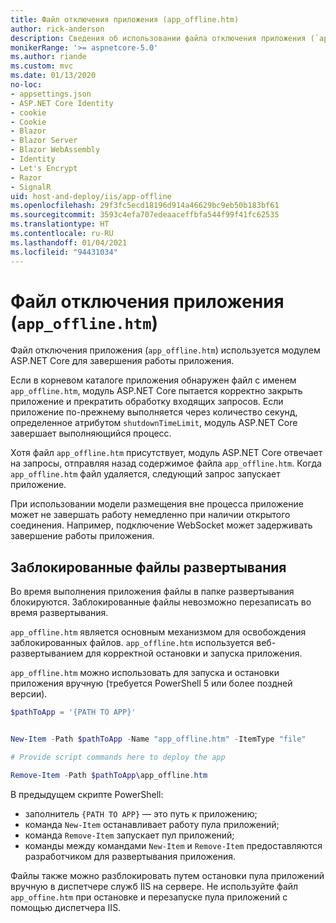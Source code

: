 ```yaml
---
title: Файл отключения приложения (app_offline.htm)
author: rick-anderson
description: Сведения об использовании файла отключения приложения (`app_offline.htm`) с модулем ASP.NET Core.
monikerRange: '>= aspnetcore-5.0'
ms.author: riande
ms.custom: mvc
ms.date: 01/13/2020
no-loc:
- appsettings.json
- ASP.NET Core Identity
- cookie
- Cookie
- Blazor
- Blazor Server
- Blazor WebAssembly
- Identity
- Let's Encrypt
- Razor
- SignalR
uid: host-and-deploy/iis/app-offline
ms.openlocfilehash: 29f3fc5ecd18196d914a46629bc9eb50b183bf61
ms.sourcegitcommit: 3593c4efa707edeaaceffbfa544f99f41fc62535
ms.translationtype: HT
ms.contentlocale: ru-RU
ms.lasthandoff: 01/04/2021
ms.locfileid: "94431034"
---
```

# <a name="app-offline-file-app_offlinehtm"></a>Файл отключения приложения (`app_offline.htm`)

Файл отключения приложения (`app_offline.htm`) используется модулем ASP.NET Core для завершения работы приложения.

Если в корневом каталоге приложения обнаружен файл с именем `app_offline.htm`, модуль ASP.NET Core пытается корректно закрыть приложение и прекратить обработку входящих запросов. Если приложение по-прежнему выполняется через количество секунд, определенное атрибутом `shutdownTimeLimit`, модуль ASP.NET Core завершает выполняющийся процесс.

Хотя файл `app_offline.htm` присутствует, модуль ASP.NET Core отвечает на запросы, отправляя назад содержимое файла `app_offline.htm`. Когда `app_offline.htm` файл удаляется, следующий запрос запускает приложение.

При использовании модели размещения вне процесса приложение может не завершать работу немедленно при наличии открытого соединения. Например, подключение WebSocket может задерживать завершение работы приложения.

## <a name="locked-deployment-files"></a>Заблокированные файлы развертывания

Во время выполнения приложения файлы в папке развертывания блокируются. Заблокированные файлы невозможно перезаписать во время развертывания.

`app_offline.htm` является основным механизмом для освобождения заблокированных файлов. `app_offline.htm` используется веб-развертыванием для корректной остановки и запуска приложения.

`app_offline.htm` можно использовать для запуска и остановки приложения вручную (требуется PowerShell 5 или более поздней версии).

```powershell
$pathToApp = '{PATH TO APP}'


New-Item -Path $pathToApp -Name "app_offline.htm" -ItemType "file"

# Provide script commands here to deploy the app

Remove-Item -Path $pathToApp\app_offline.htm
```

В предыдущем скрипте PowerShell:

* заполнитель `{PATH TO APP}` — это путь к приложению;
* команда `New-Item` останавливает работу пула приложений;
* команда `Remove-Item` запускает пул приложений;
* команды между командами `New-Item` и `Remove-Item` предоставляются разработчиком для развертывания приложения.

Файлы также можно разблокировать путем остановки пула приложений вручную в диспетчере служб IIS на сервере. Не используйте файл `app_offine.htm` при остановке и перезапуске пула приложений с помощью диспетчера IIS.
